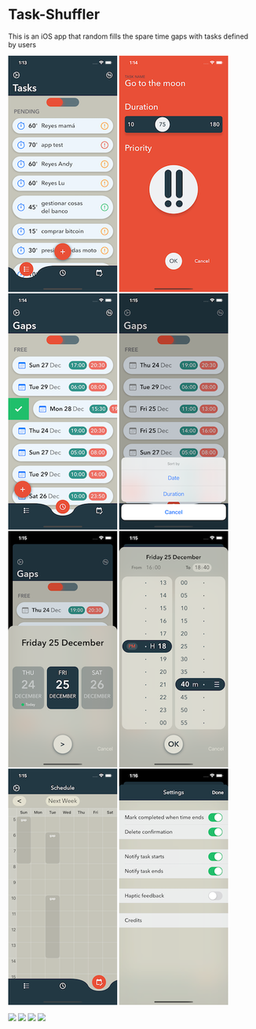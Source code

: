 # Task-Shuffler
This is an iOS app that random fills the spare time gaps with tasks defined by users

![](screenshot1.png)
![](screenshot2.png)
![](screenshot3.png)
![](screenshot4.png)
![](screenshot5.png)
![](screenshot6.png)
![](screenshot7.png)
![](screenshot8.png)

![](appSample1.gif) ![](appSample2.gif) ![](appSample3.gif) ![](appSample4.gif)

